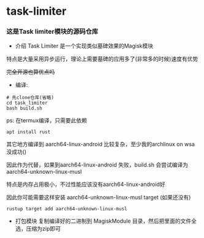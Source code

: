 # task-limiter

### 这是Task limiter模块的源码仓库

* 介绍
Task Limiter 是一个实现类似墓碑效果的Magisk模块

特点是大量采用异步运行，理论上需要墓碑的应用多了(非常多的时候)速度有优势

~~完全开源也算优点吗~~


* 编译:
```shell
# 先clone仓库(省略)
cd task_limiter
bash build.sh
```
ps: 在termux编译，只需要此依赖
```shell
apt install rust
```
其它地方编译到 aarch64-linux-android 比较复杂，至少我的archlinux on wsa没成功()

因此作为代替，如果到aarch64-linux-android 失败，build.sh 会尝试编译为 aarch64-unknown-linux-musl

特点是内存占用极小，不过性能应该没有aarch64-linux-android好

因此你可能需要这样安装 aarch64-unknown-linux-musl target (如果还没有)
```shell
rustup target add aarch64-unknown-linux-musl
```

* 打包模块
复制编译好的二进制到 MagiskModule 目录，然后把里面的文件全选，压缩为zip即可
